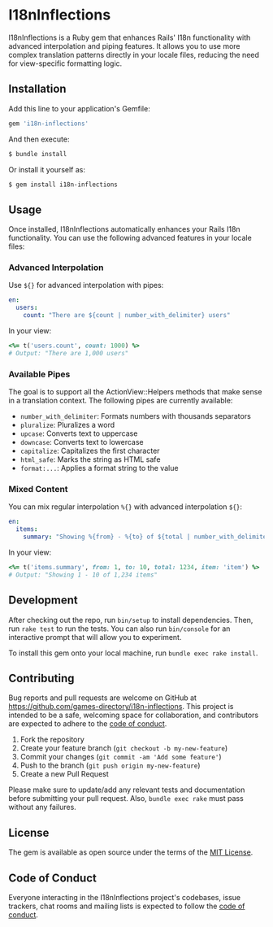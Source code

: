 # I18nInflections

I18nInflections is a Ruby gem that enhances Rails' I18n functionality with advanced interpolation and piping features. It allows you to use more complex translation patterns directly in your locale files, reducing the need for view-specific formatting logic.

## Installation

Add this line to your application's Gemfile:

```ruby
gem 'i18n-inflections'
```

And then execute:

```bash
$ bundle install
```

Or install it yourself as:

```bash
$ gem install i18n-inflections
```

## Usage

Once installed, I18nInflections automatically enhances your Rails I18n functionality. You can use the following advanced features in your locale files:

### Advanced Interpolation

Use `${}` for advanced interpolation with pipes:

```yaml
en:
  users:
    count: "There are ${count | number_with_delimiter} users"
```

In your view:

```ruby
<%= t('users.count', count: 1000) %>
# Output: "There are 1,000 users"
```

### Available Pipes
The goal is to support all the ActionView::Helpers methods that make sense in a translation context.
The following pipes are currently available:

- `number_with_delimiter`: Formats numbers with thousands separators
- `pluralize`: Pluralizes a word
- `upcase`: Converts text to uppercase
- `downcase`: Converts text to lowercase
- `capitalize`: Capitalizes the first character
- `html_safe`: Marks the string as HTML safe
- `format:...`: Applies a format string to the value

### Mixed Content

You can mix regular interpolation `%{}` with advanced interpolation `${}`:

```yaml
en:
  items:
    summary: "Showing %{from} - %{to} of ${total | number_with_delimiter} ${item | pluralize:%{total}}"
```

In your view:

```ruby
<%= t('items.summary', from: 1, to: 10, total: 1234, item: 'item') %>
# Output: "Showing 1 - 10 of 1,234 items"
```

## Development

After checking out the repo, run `bin/setup` to install dependencies. Then, run `rake test` to run the tests. You can also run `bin/console` for an interactive prompt that will allow you to experiment.

To install this gem onto your local machine, run `bundle exec rake install`.

## Contributing

Bug reports and pull requests are welcome on GitHub at https://github.com/games-directory/i18n-inflections. This project is intended to be a safe, welcoming space for collaboration, and contributors are expected to adhere to the [code of conduct](https://github.com/games-directory/i18n-inflections/blob/main/CODE_OF_CONDUCT.md).

1. Fork the repository
2. Create your feature branch (`git checkout -b my-new-feature`)
3. Commit your changes (`git commit -am 'Add some feature'`)
4. Push to the branch (`git push origin my-new-feature`)
5. Create a new Pull Request

Please make sure to update/add any relevant tests and documentation before submitting your pull request. Also, `bundle exec rake` must pass without any failures.

## License

The gem is available as open source under the terms of the [MIT License](https://opensource.org/licenses/MIT).

## Code of Conduct

Everyone interacting in the I18nInflections project's codebases, issue trackers, chat rooms and mailing lists is expected to follow the [code of conduct](https://github.com/games-directory/i18n-inflections/blob/main/CODE_OF_CONDUCT.md).
